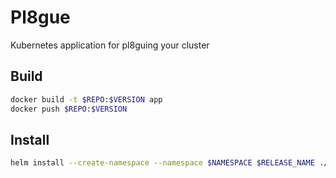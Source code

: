 # Pl8gue
Kubernetes application for pl8guing your cluster

## Build
```sh
docker build -t $REPO:$VERSION app
docker push $REPO:$VERSION
```

## Install
```sh
helm install --create-namespace --namespace $NAMESPACE $RELEASE_NAME ./helm
```